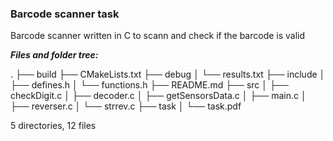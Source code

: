 ### Barcode scanner task 

Barcode scanner written in C to scann and check if the barcode is valid

___Files and folder tree:___

.
├── build
├── CMakeLists.txt
├── debug
│			└── results.txt
├── include
│			├── defines.h
│			└── functions.h
├── README.md
├── src
│			├── checkDigit.c
│			├── decoder.c
│			├── getSensorsData.c
│			├── main.c
│			├── reverser.c
│			└── strrev.c
├── task
│			└── task.pdf


5 directories, 12 files
